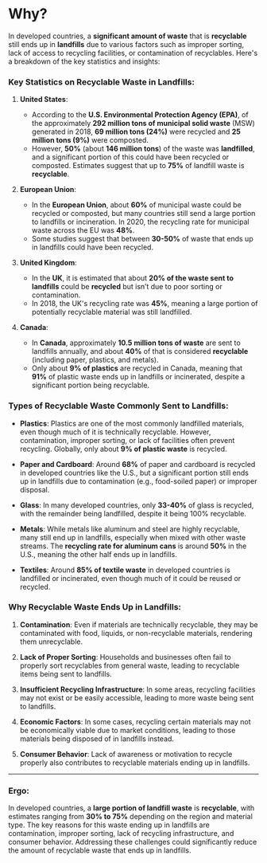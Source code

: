 # Why?
In developed countries, a **significant amount of waste** that is **recyclable** still ends up in **landfills** due to various factors such as improper sorting, lack of access to recycling facilities, or contamination of recyclables. Here's a breakdown of the key statistics and insights:

### **Key Statistics on Recyclable Waste in Landfills**:

1. **United States**:
   - According to the **U.S. Environmental Protection Agency (EPA)**, of the approximately **292 million tons of municipal solid waste** (MSW) generated in 2018, **69 million tons (24%)** were recycled and **25 million tons (9%)** were composted.
   - However, **50%** (about **146 million tons**) of the waste was **landfilled**, and a significant portion of this could have been recycled or composted. Estimates suggest that up to **75%** of landfill waste is **recyclable**.

2. **European Union**:
   - In the **European Union**, about **60%** of municipal waste could be recycled or composted, but many countries still send a large portion to landfills or incineration. In 2020, the recycling rate for municipal waste across the EU was **48%**.
   - Some studies suggest that between **30-50%** of waste that ends up in landfills could have been recycled.

3. **United Kingdom**:
   - In the **UK**, it is estimated that about **20% of the waste sent to landfills** could be **recycled** but isn’t due to poor sorting or contamination.
   - In 2018, the UK's recycling rate was **45%**, meaning a large portion of potentially recyclable material was still landfilled.

4. **Canada**:
   - In **Canada**, approximately **10.5 million tons of waste** are sent to landfills annually, and about **40%** of that is considered **recyclable** (including paper, plastics, and metals).
   - Only about **9% of plastics** are recycled in Canada, meaning that **91%** of plastic waste ends up in landfills or incinerated, despite a significant portion being recyclable.

### **Types of Recyclable Waste Commonly Sent to Landfills**:
- **Plastics**: Plastics are one of the most commonly landfilled materials, even though much of it is technically recyclable. However, contamination, improper sorting, or lack of facilities often prevent recycling. Globally, only about **9% of plastic waste** is recycled.
  
- **Paper and Cardboard**: Around **68%** of paper and cardboard is recycled in developed countries like the U.S., but a significant portion still ends up in landfills due to contamination (e.g., food-soiled paper) or improper disposal.
  
- **Glass**: In many developed countries, only **33-40%** of glass is recycled, with the remainder being landfilled, despite it being 100% recyclable.
  
- **Metals**: While metals like aluminum and steel are highly recyclable, many still end up in landfills, especially when mixed with other waste streams. The **recycling rate for aluminum cans** is around **50%** in the U.S., meaning the other half ends up in landfills.

- **Textiles**: Around **85% of textile waste** in developed countries is landfilled or incinerated, even though much of it could be reused or recycled.

### **Why Recyclable Waste Ends Up in Landfills**:
1. **Contamination**: Even if materials are technically recyclable, they may be contaminated with food, liquids, or non-recyclable materials, rendering them unrecyclable.
   
2. **Lack of Proper Sorting**: Households and businesses often fail to properly sort recyclables from general waste, leading to recyclable items being sent to landfills.

3. **Insufficient Recycling Infrastructure**: In some areas, recycling facilities may not exist or be easily accessible, leading to more waste being sent to landfills.

4. **Economic Factors**: In some cases, recycling certain materials may not be economically viable due to market conditions, leading to those materials being disposed of in landfills instead.

5. **Consumer Behavior**: Lack of awareness or motivation to recycle properly also contributes to recyclable materials ending up in landfills.

---

### **Ergo**:
In developed countries, a **large portion of landfill waste** is **recyclable**, with estimates ranging from **30% to 75%** depending on the region and material type. The key reasons for this waste ending up in landfills are contamination, improper sorting, lack of recycling infrastructure, and consumer behavior. Addressing these challenges could significantly reduce the amount of recyclable waste that ends up in landfills.

